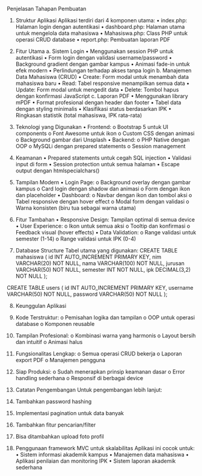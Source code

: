 Penjelasan Tahapan Pembuatan

1. Struktur Aplikasi
Aplikasi terdiri dari 4 komponen utama:
•	index.php: Halaman login dengan autentikasi
•	dashboard.php: Halaman utama untuk mengelola data mahasiswa
•	Mahasiswa.php: Class PHP untuk operasi CRUD database
•	report.php: Pembuatan laporan PDF

2. Fitur Utama
a. Sistem Login
•	Menggunakan session PHP untuk autentikasi
•	Form login dengan validasi username/password
•	Background gradient dengan gambar kampus
•	Animasi fade-in untuk efek modern
•	Perlindungan terhadap akses tanpa login
b. Manajemen Data Mahasiswa (CRUD)
•	Create: Form modal untuk menambah data mahasiswa baru
•	Read: Tabel responsive menampilkan semua data
•	Update: Form modal untuk mengedit data
•	Delete: Tombol hapus dengan konfirmasi JavaScript
c. Laporan PDF
•	Menggunakan library mPDF
•	Format profesional dengan header dan footer
•	Tabel data dengan styling minimalis
•	Klasifikasi status berdasarkan IPK
•	Ringkasan statistik (total mahasiswa, IPK rata-rata)

3. Teknologi yang Digunakan
•	Frontend:
o	Bootstrap 5 untuk UI components
o	Font Awesome untuk ikon
o	Custom CSS dengan animasi
o	Background gambar dari Unsplash
•	Backend:
o	PHP Native dengan OOP
o	MySQLi dengan prepared statements
o	Session management

4. Keamanan
•	Prepared statements untuk cegah SQL injection
•	Validasi input di form
•	Session protection untuk semua halaman
•	Escape output dengan htmlspecialchars()

5. Tampilan Modern
•	Login Page:
o	Background overlay dengan gambar kampus
o	Card login dengan shadow dan animasi
o	Form dengan ikon dan placeholder
•	Dashboard:
o	Navbar dengan ikon dan tombol aksi
o	Tabel responsive dengan hover effect
o	Modal form dengan validasi
o	Warna konsisten (biru tua sebagai warna utama)

6. Fitur Tambahan
•	Responsive Design: Tampilan optimal di semua device
•	User Experience:
o	Ikon untuk semua aksi
o	Tooltip dan konfirmasi
o	Feedback visual (hover effects)
•	Data Validation:
o	Range validasi untuk semester (1-14)
o	Range validasi untuk IPK (0-4)

7. Database Structure
Tabel utama yang digunakan:
CREATE TABLE mahasiswa (
    id INT AUTO_INCREMENT PRIMARY KEY,
    nim VARCHAR(20) NOT NULL,
    nama VARCHAR(100) NOT NULL,
    jurusan VARCHAR(50) NOT NULL,
    semester INT NOT NULL,
    ipk DECIMAL(3,2) NOT NULL
);

CREATE TABLE users (
    id INT AUTO_INCREMENT PRIMARY KEY,
    username VARCHAR(50) NOT NULL,
    password VARCHAR(50) NOT NULL
);


8. Keunggulan Aplikasi
1.	Kode Terstruktur:
o	Pemisahan logika dan tampilan
o	OOP untuk operasi database
o	Komponen reusable
2.	Tampilan Profesional:
o	Kombinasi warna yang harmonis
o	Layout bersih dan intuitif
o	Animasi halus
3.	Fungsionalitas Lengkap:
o	Semua operasi CRUD bekerja
o	Laporan export PDF
o	Manajemen pengguna
4.	Siap Produksi:
o	Sudah menerapkan prinsip keamanan dasar
o	Error handling sederhana
o	Responsif di berbagai device


9. Catatan Pengembangan
Untuk pengembangan lebih lanjut:
1.	Tambahkan password hashing
2.	Implementasi pagination untuk data banyak
3.	Tambahkan fitur pencarian/filter
4.	Bisa ditambahkan upload foto profil
5.	Penggunaan framework MVC untuk skalabilitas
Aplikasi ini cocok untuk:
•	Sistem informasi akademik kampus
•	Manajemen data mahasiswa
•	Aplikasi penilaian dan monitoring IPK
•	Sistem laporan akademik sederhana

